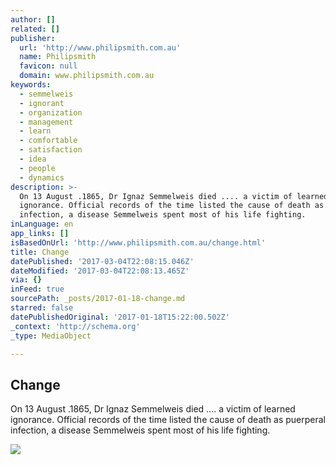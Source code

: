 ```yaml
---
author: []
related: []
publisher:
  url: 'http://www.philipsmith.com.au'
  name: Philipsmith
  favicon: null
  domain: www.philipsmith.com.au
keywords:
  - semmelweis
  - ignorant
  - organization
  - management
  - learn
  - comfortable
  - satisfaction
  - idea
  - people
  - dynamics
description: >-
  On 13 August .1865, Dr Ignaz Semmelweis died .... a victim of learned
  ignorance. Official records of the time listed the cause of death as puerperal
  infection, a disease Semmelweis spent most of his life fighting.
inLanguage: en
app_links: []
isBasedOnUrl: 'http://www.philipsmith.com.au/change.html'
title: Change
datePublished: '2017-03-04T22:08:15.046Z'
dateModified: '2017-03-04T22:08:13.465Z'
via: {}
inFeed: true
sourcePath: _posts/2017-01-18-change.md
starred: false
datePublishedOriginal: '2017-01-18T15:22:00.502Z'
_context: 'http://schema.org'
_type: MediaObject

---
```

<article style=""><h1>Change</h1><p>On 13 August .1865, Dr Ignaz Semmelweis died .... a victim of learned ignorance. Official records of the time listed the cause of death as puerperal infection, a disease Semmelweis spent most of his life fighting.</p><img src="http://s3-ap-southeast-2.amazonaws.com/wh1.thewebconsole.com/wh/5778/images/5822b67e9c400.jpg" /></article>